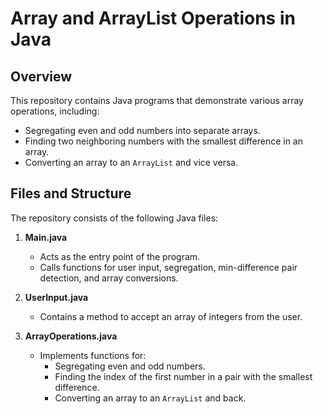 # Array and ArrayList Operations in Java

## Overview
This repository contains Java programs that demonstrate various array operations, including:
- Segregating even and odd numbers into separate arrays.
- Finding two neighboring numbers with the smallest difference in an array.
- Converting an array to an `ArrayList` and vice versa.

## Files and Structure
The repository consists of the following Java files:

1. **Main.java**  
   - Acts as the entry point of the program.  
   - Calls functions for user input, segregation, min-difference pair detection, and array conversions.

2. **UserInput.java**  
   - Contains a method to accept an array of integers from the user.

3. **ArrayOperations.java**  
   - Implements functions for:
     - Segregating even and odd numbers.
     - Finding the index of the first number in a pair with the smallest difference.
     - Converting an array to an `ArrayList` and back.

